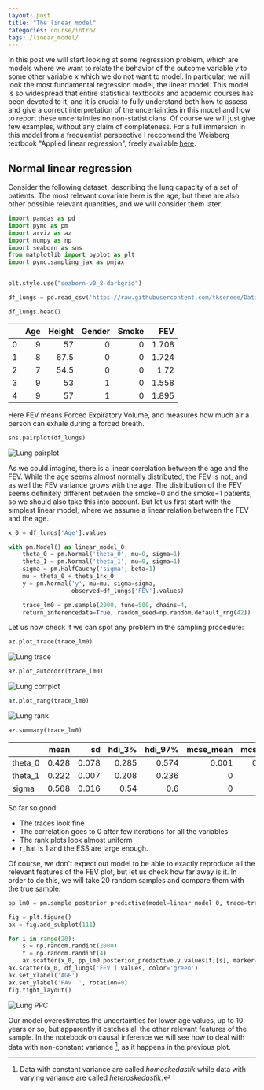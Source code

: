 ```yaml
---
layout: post
title: "The linear model"
categories: course/intro/
tags: /linear_model/
---
```


In this post we will start looking at some regression problem,
 which are models where we want to relate the behavior of the outcome
 variable $y$ to some other variable $x$ which we do not want to model.
In particular, we will look the most fundamental regression model, the linear model.
This model is so widespread that entire statistical textbooks
and academic courses has been devoted to it, and it is crucial to fully
understand both how to assess and give a correct interpretation of the uncertainties
in this model and how to report these uncertainties no non-statisticians.
Of course we will just give few examples, without any claim of completeness.
For a full immersion in this model from a frequentist
perspective I reccomend the Weisberg textbook
"Applied linear regression", freely available
[here](https://www.stat.purdue.edu/~qfsong/teaching/525/book/Weisberg-Applied-Linear-Regression-Wiley.pdf).

## Normal linear regression

Consider the following dataset, describing the lung capacity of a set of patients. The most relevant covariate here is the age, but there are also other possible relevant quantities, and we will consider them later.

```python
import pandas as pd
import pymc as pm
import arviz as az
import numpy as np
import seaborn as sns
from matplotlib import pyplot as plt
import pymc.sampling_jax as pmjax


plt.style.use("seaborn-v0_8-darkgrid")

df_lungs = pd.read_csv('https://raw.githubusercontent.com/tkseneee/Dataset/master/LungCapdata.csv')

df_lungs.head()
```

|    |   Age |   Height |   Gender |   Smoke |   FEV |
|---:|------:|---------:|---------:|--------:|------:|
|  0 |     9 |     57   |        0 |       0 | 1.708 |
|  1 |     8 |     67.5 |        0 |       0 | 1.724 |
|  2 |     7 |     54.5 |        0 |       0 | 1.72  |
|  3 |     9 |     53   |        1 |       0 | 1.558 |
|  4 |     9 |     57   |        1 |       0 | 1.895 |


Here FEV means Forced Expiratory Volume, and measures how much air a person can exhale during a forced breath.

```python
sns.pairplot(df_lungs)
```

![Lung pairplot](/docs/assets/images/linear_model/lung_pairplot.jpg)

As we could imagine, there is a linear correlation between the age and the FEV.
While the age seems almost normally distributed, the FEV is not,
and as well the FEV variance grows with the age.
The distribution of the FEV seems definitely different between
the smoke=0 and the smoke=1 patients, so we should also take this into account.
But let us first start with the simplest linear model,
where we assume a linear relation between the FEV and the age.

```python
x_0 = df_lungs['Age'].values

with pm.Model() as linear_model_0:
    theta_0 = pm.Normal('theta_0', mu=0, sigma=1)
    theta_1 = pm.Normal('theta_1', mu=0, sigma=1)
    sigma = pm.HalfCauchy('sigma', beta=1)
    mu = theta_0 + theta_1*x_0
    y = pm.Normal('y', mu=mu, sigma=sigma,
                  observed=df_lungs['FEV'].values)

    trace_lm0 = pm.sample(2000, tune=500, chains=4,
    return_inferencedata=True, random_seed=np.random.default_rng(42))
```

Let us now check if we can spot any problem in the sampling procedure:

```python
az.plot_trace(trace_lm0)
```

![Lung trace](/docs/assets/images/linear_model/lung_trace.jpg)

```python
az.plot_autocorr(trace_lm0)
```

![Lung corrplot](/docs/assets/images/linear_model/lung_corrplot.jpg)

```python
az.plot_rang(trace_lm0)
```

![Lung rank](/docs/assets/images/linear_model/lung_rank.jpg)

```python
az.summary(trace_lm0)
```

|         |   mean |    sd |   hdi_3% |   hdi_97% |   mcse_mean |   mcse_sd |   ess_bulk |   ess_tail |   r_hat |
|:--------|-------:|------:|---------:|----------:|------------:|----------:|-----------:|-----------:|--------:|
| theta_0 |  0.428 | 0.078 |    0.285 |     0.574 |       0.001 |     0.001 |       2815 |       3553 |       1 |
| theta_1 |  0.222 | 0.007 |    0.208 |     0.236 |       0     |     0     |       2808 |       3506 |       1 |
| sigma   |  0.568 | 0.016 |    0.54  |     0.6   |       0     |     0     |       4048 |       3554 |       1 |

So far so good:
- The traces look fine
- The correlation goes to 0 after few iterations for all the variables
- The rank plots look almost uniform
- r_hat is 1 and the ESS are large enough.

Of course, we don't expect out model to be able to exactly reproduce
all the relevant features of the FEV plot, but let us check how far away is it.
In order to do this, we will take 20 random samples and compare them with the true sample:

```python
pp_lm0 = pm.sample_posterior_predictive(model=linear_model_0, trace=trace_lm0, random_seed=np.random.default_rng(42))

fig = plt.figure()
ax = fig.add_subplot(111)

for i in range(20):
    s = np.random.randint(2000)
    t = np.random.randint(4)
    ax.scatter(x_0, pp_lm0.posterior_predictive.y.values[t][s], marker='+', color='navy')
ax.scatter(x_0, df_lungs['FEV'].values, color='green')
ax.set_xlabel('AGE')
ax.set_ylabel('FAV  ', rotation=0)
fig.tight_layout()
```

![Lung PPC](/docs/assets/images/linear_model/lung_ppc.jpg)

Our model overestimates the uncertainties for lower age values, up to 10 years or so, but apparently it catches all the other relevant features of the sample.
In the notebook on causal inference we will see how to deal with data with
non-constant variance [^1], as it happens in the previous plot.

[^1]: Data with constant variance are called _homoskedastik_ while data with varying variance are called _heteroskedastik_.
